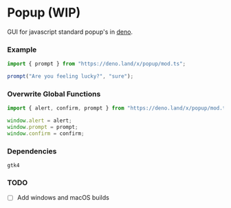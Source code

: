# Popup (WIP)

GUI for javascript standard popup's in [deno](https://deno.land/).

### Example

```typescript
import { prompt } from "https://deno.land/x/popup/mod.ts";

prompt("Are you feeling lucky?", "sure");
```

### Overwrite Global Functions

```typescript
import { alert, confirm, prompt } from "https://deno.land/x/popup/mod.ts";

window.alert = alert;
window.prompt = prompt;
window.confirm = confirm;
```

### Dependencies

    gtk4

### TODO

- [ ] Add windows and macOS builds
